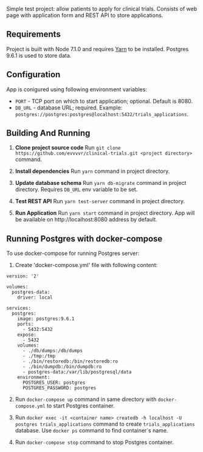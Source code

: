 Simple test project: allow patients to apply for clinical trials.
Consists of web page with application form and REST API to store applications.

## Requirements
Project is built with Node 7.1.0 and requires [Yarn](https://yarnpkg.com/) to be installed.
Postgres 9.6.1 is used to store data.

## Configuration
App is conigured using following environment variables:

* `PORT` - TCP port on which to start application; optional. Default is 8080.
* `DB_URL` - database URL; required. Example: `postgres://postgres:postgres@localhost:5432/trials_applications`.

## Building And Running

1. **Clone project source code**
  Run `git clone https://github.com/evvvvr/clinical-trials.git <project directory>` command.

2. **Install dependencies**
  Run `yarn` command in project directory.

3. **Update database schema**
  Run `yarn db-migrate` command in project directory.
  Requires `DB_URL` env variable to be set.

4. **Test REST API**
  Run `yarn test-server` command in project directory.

5. **Run Application**
  Run `yarn start` command in project directory.
  App will be available on http://localhost:8080 address by default.

## Running Postgres with docker-compose

To use docker-compose for running Postgres server:

1. Create 'docker-compose.yml' file with following content:
```
version: '2'

volumes:
  postgres-data:
    driver: local

services:
  postgres:
    image: postgres:9.6.1
    ports:
      - 5432:5432
    expose:
      - 5432
    volumes:
      - ./db/dumps:/db/dumps
      - ./tmp:/tmp
      - ./bin/restoredb:/bin/restoredb:ro
      - ./bin/dumpdb:/bin/dumpdb:ro
      - postgres-data:/var/lib/postgresql/data
    environment:
      POSTGRES_USER: postgres
      POSTGRES_PASSWORD: postgres
```
2. Run `docker-compose up` command in same directory with `docker-compose.yml` to start
Postgres container.

3. Run `docker exec -it <container name> createdb -h localhost -U postgres trials_applications` command
to create `trials_applications` database. Use `docker ps` command to find container`s name.

4. Run `docker-compose stop` command to stop Postgres container.